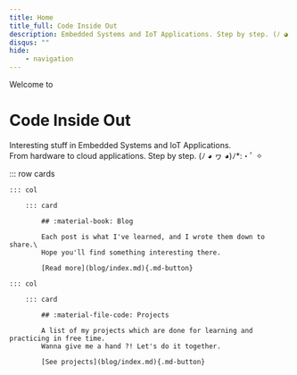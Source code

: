 ```yaml
---
title: Home
title_full: Code Inside Out
description: Embedded Systems and IoT Applications. Step by step. (ﾉ ◕ ヮ ◕)ﾉ\*:・ﾟ ✧.
disqus: ""
hide:
    - navigation
---
```


<style>
    .cover {
        display: none;
    }
    .md-typeset .cards .card {
        border-radius: 1em;
        padding: 1em;
    }
    .md-typeset .cards .col:first-of-type {
        margin-left: -1em;
    }
    .md-typeset .cards .col:last-of-type {
        margin-right: -1em;
    }
    .md-typeset .cards .card h2 {
        margin-top: 0;
    }
</style>

Welcome to

# Code Inside Out

Interesting stuff in Embedded Systems and IoT Applications.\
From hardware to cloud applications. Step by step.
(ﾉ ◕ ヮ ◕)ﾉ\*:・ﾟ ✧

::: row cards

    ::: col

        ::: card

            ## :material-book: Blog

            Each post is what I've learned, and I wrote them down to share.\
            Hope you'll find something interesting there.

            [Read more](blog/index.md){.md-button}

    ::: col

        ::: card

            ## :material-file-code: Projects

            A list of my projects which are done for learning and practicing in free time.
            Wanna give me a hand ?! Let's do it together.

            [See projects](blog/index.md){.md-button}


